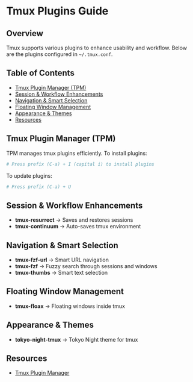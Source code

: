 # Tmux Plugins Guide

## Overview
Tmux supports various plugins to enhance usability and workflow. Below are the plugins configured in `~/.tmux.conf`.

## Table of Contents
  - [Tmux Plugin Manager (TPM)](#tmux-plugin-manager-tpm)
  - [Session \& Workflow Enhancements](#session--workflow-enhancements)
  - [Navigation \& Smart Selection](#navigation--smart-selection)
  - [Floating Window Management](#floating-window-management)
  - [Appearance \& Themes](#appearance--themes)
  - [Resources](#resources)

## Tmux Plugin Manager (TPM)
TPM manages tmux plugins efficiently. To install plugins:
```sh
# Press prefix (C-a) + I (capital i) to install plugins
```
To update plugins:
```sh
# Press prefix (C-a) + U
```

## Session & Workflow Enhancements
- **tmux-resurrect** → Saves and restores sessions
- **tmux-continuum** → Auto-saves tmux environment

## Navigation & Smart Selection
- **tmux-fzf-url** → Smart URL navigation
- **tmux-fzf** → Fuzzy search through sessions and windows
- **tmux-thumbs** → Smart text selection

## Floating Window Management
- **tmux-floax** → Floating windows inside tmux

## Appearance & Themes
- **tokyo-night-tmux** → Tokyo Night theme for tmux

## Resources
- [Tmux Plugin Manager](https://github.com/tmux-plugins/tpm)

